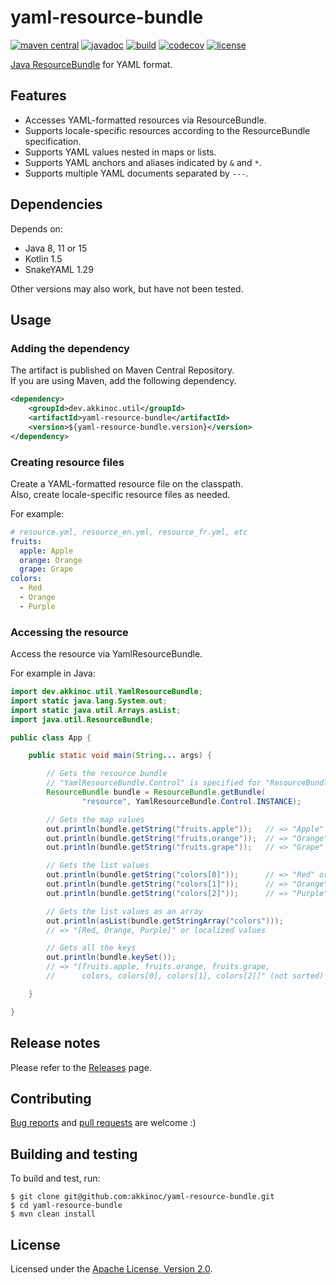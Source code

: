 # yaml-resource-bundle

[![maven central][maven central badge]][maven central]
[![javadoc][javadoc badge]][javadoc]
[![build][build badge]][build]
[![codecov][codecov badge]][codecov]
[![license][license badge]][license]

[maven central badge]: https://maven-badges.herokuapp.com/maven-central/dev.akkinoc.util/yaml-resource-bundle/badge.svg
[maven central]: https://maven-badges.herokuapp.com/maven-central/dev.akkinoc.util/yaml-resource-bundle
[javadoc badge]: https://javadoc.io/badge2/dev.akkinoc.util/yaml-resource-bundle/javadoc.svg
[javadoc]: https://javadoc.io/doc/dev.akkinoc.util/yaml-resource-bundle
[build badge]: https://github.com/akkinoc/yaml-resource-bundle/actions/workflows/build.yml/badge.svg
[build]: https://github.com/akkinoc/yaml-resource-bundle/actions/workflows/build.yml
[codecov badge]: https://codecov.io/gh/akkinoc/yaml-resource-bundle/branch/main/graph/badge.svg
[codecov]: https://codecov.io/gh/akkinoc/yaml-resource-bundle
[license badge]: https://img.shields.io/badge/license-Apache%202.0-blue
[license]: LICENSE.txt

[Java ResourceBundle] for YAML format.  

[Java ResourceBundle]: https://docs.oracle.com/javase/8/docs/api/java/util/ResourceBundle.html

## Features

* Accesses YAML-formatted resources via ResourceBundle.
* Supports locale-specific resources according to the ResourceBundle specification.
* Supports YAML values nested in maps or lists.
* Supports YAML anchors and aliases indicated by `&` and `*`.
* Supports multiple YAML documents separated by `---`.

## Dependencies

Depends on:  

* Java 8, 11 or 15
* Kotlin 1.5
* SnakeYAML 1.29

Other versions may also work, but have not been tested.  

## Usage

### Adding the dependency

The artifact is published on Maven Central Repository.  
If you are using Maven, add the following dependency.  

```xml
<dependency>
    <groupId>dev.akkinoc.util</groupId>
    <artifactId>yaml-resource-bundle</artifactId>
    <version>${yaml-resource-bundle.version}</version>
</dependency>
```

### Creating resource files

Create a YAML-formatted resource file on the classpath.  
Also, create locale-specific resource files as needed.  

For example:  

```yaml
# resource.yml, resource_en.yml, resource_fr.yml, etc
fruits:
  apple: Apple
  orange: Orange
  grape: Grape
colors:
  - Red
  - Orange
  - Purple
```

### Accessing the resource

Access the resource via YamlResourceBundle.  

For example in Java:  

```java
import dev.akkinoc.util.YamlResourceBundle;
import static java.lang.System.out;
import static java.util.Arrays.asList;
import java.util.ResourceBundle;

public class App {

    public static void main(String... args) {

        // Gets the resource bundle
        // "YamlResourceBundle.Control" is specified for "ResourceBundle.Control"
        ResourceBundle bundle = ResourceBundle.getBundle(
                "resource", YamlResourceBundle.Control.INSTANCE);

        // Gets the map values
        out.println(bundle.getString("fruits.apple"));   // => "Apple" or a localized value
        out.println(bundle.getString("fruits.orange"));  // => "Orange" or a localized value
        out.println(bundle.getString("fruits.grape"));   // => "Grape" or a localized value

        // Gets the list values
        out.println(bundle.getString("colors[0]"));      // => "Red" or a localized value
        out.println(bundle.getString("colors[1]"));      // => "Orange" or a localized value
        out.println(bundle.getString("colors[2]"));      // => "Purple" or a localized value

        // Gets the list values as an array
        out.println(asList(bundle.getStringArray("colors")));
        // => "[Red, Orange, Purple]" or localized values

        // Gets all the keys
        out.println(bundle.keySet());
        // => "[fruits.apple, fruits.orange, fruits.grape,
        //      colors, colors[0], colors[1], colors[2]]" (not sorted)

    }

}
```

## Release notes

Please refer to the [Releases] page.  

[Releases]: https://github.com/akkinoc/yaml-resource-bundle/releases

## Contributing

[Bug reports] and [pull requests] are welcome :)  

[Bug reports]: https://github.com/akkinoc/yaml-resource-bundle/issues
[pull requests]: https://github.com/akkinoc/yaml-resource-bundle/pulls

## Building and testing

To build and test, run:  

```console
$ git clone git@github.com:akkinoc/yaml-resource-bundle.git
$ cd yaml-resource-bundle
$ mvn clean install
```

## License

Licensed under the [Apache License, Version 2.0].  

[Apache License, Version 2.0]: LICENSE.txt
